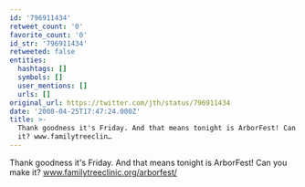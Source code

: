 ```yaml
---
id: '796911434'
retweet_count: '0'
favorite_count: '0'
id_str: '796911434'
retweeted: false
entities:
  hashtags: []
  symbols: []
  user_mentions: []
  urls: []
original_url: https://twitter.com/jth/status/796911434
date: '2008-04-25T17:47:24.000Z'
title: >-
  Thank goodness it's Friday. And that means tonight is ArborFest! Can you make
  it? www.familytreeclin…
---
```


Thank goodness it's Friday. And that means tonight is ArborFest! Can you make it? www.familytreeclinic.org/arborfest/